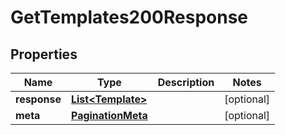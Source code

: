 

# GetTemplates200Response


## Properties

| Name | Type | Description | Notes |
|------------ | ------------- | ------------- | -------------|
|**response** | [**List&lt;Template&gt;**](Template.md) |  |  [optional] |
|**meta** | [**PaginationMeta**](PaginationMeta.md) |  |  [optional] |



